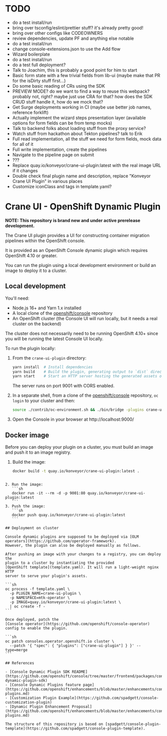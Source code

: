 # TODO

- do a test install/run
- bring over tsconfig/eslint/prettier stuff? it's already pretty good!
- bring over other configs like CODEOWNERS
- review dependencies, update PF and anything else notable
- do a test install/run
- change console-extensions.json to use the Add flow
- Wizard boilerplate
- do a test install/run
- do a test full deployment?
- Talk to Joachim, this is probably a good point for him to start
- Basic form state with a few trivial fields from lib-ui (maybe make that PR for the isDirty stuff first...)
- Do some basic reading of CRs using the SDK
- PREVIEW MODE? do we want to find a way to reuse this webpack? probably not, right? maybe just use CRA for that? how does the SDK CRUD stuff handle it, how do we mock that?
- Get Surge deployments working in CI (maybe use better job names, reference forklift)
- Actually implement the wizard steps presentation layer (available options for form fields can be from temp mocks)
- Talk to backend folks about loading stuff from the proxy service?
- Watch stuff from hackathon about Tekton pipelines? talk to Erik
- Full read implementation, all the stuff we need for form fields, mock data for all of it
- Full write implementation, create the pipelines
- Navigate to the pipeline page on submit
- ???
- Replace quay.io/konveyor/crane-ui-plugin:latest with the real image URL if it changes
- Double check final plugin name and description, replace "Konveyor Crane UI Plugin" in various places
- Customize iconClass and tags in template.yaml?

# Crane UI - OpenShift Dynamic Plugin

**NOTE: This repository is brand new and under active prerelease development.**

The Crane UI plugin provides a UI for constructing container migration pipelines within the OpenShift console.

It is provided as an OpenShift Console dynamic plugin which requires OpenShift 4.10 or greater.

You can run the plugin using a local development environment or build an image to deploy it to a cluster.

## Local development

You'll need:

- Node.js 16+ and Yarn 1.x installed
- A local clone of the [openshift/console](https://github.com/openshift/console) repository
- An OpenShift cluster (the Console UI will run locally, but it needs a real cluster on the backend)

The cluster does not necessarily need to be running OpenShift 4.10+ since you will be running the latest Console UI locally.

To run the plugin locally:

1. From the `crane-ui-plugin` directory:

   ```sh
   yarn install  # Install dependencies
   yarn build    # Build the plugin, generating output to `dist` directory
   yarn start    # Start an HTTP server hosting the generated assets on port 9001
   ```

   The server runs on port 9001 with CORS enabled.

2. In a separate shell, from a clone of the [openshift/console](https://github.com/openshift/console) repository, `oc login` to your cluster and then:

   ```sh
   source ./contrib/oc-environment.sh && ./bin/bridge -plugins crane-ui-plugin=http://localhost:9001/
   ```

3. Open the Console in your browser at http://localhost:9000/

## Docker image

Before you can deploy your plugin on a cluster, you must build an image and
push it to an image registry.

1. Build the image:
   ```sh
   docker build -t quay.io/konveyor/crane-ui-plugin:latest .
   ```

````

2. Run the image:
   ```sh
   docker run -it --rm -d -p 9001:80 quay.io/konveyor/crane-ui-plugin:latest
   ```
3. Push the image:
   ```sh
   docker push quay.io/konveyor/crane-ui-plugin:latest
   ```

## Deployment on cluster

Console dynamic plugins are supposed to be deployed via [OLM operators](https://github.com/operator-framework).
However, the plugin can also be deployed manually as follows.

After pushing an image with your changes to a registry, you can deploy the
plugin to a cluster by instantiating the provided
[OpenShift template](template.yaml). It will run a light-weight nginx HTTP
server to serve your plugin's assets.

```sh
oc process -f template.yaml \
  -p PLUGIN_NAME=crane-ui-plugin \
  -p NAMESPACE=mtk-operator \
  -p IMAGE=quay.io/konveyor/crane-ui-plugin:latest \
  | oc create -f -
```

Once deployed, patch the
[Console operator](https://github.com/openshift/console-operator)
config to enable the plugin.

```sh
oc patch consoles.operator.openshift.io cluster \
  --patch '{ "spec": { "plugins": ["crane-ui-plugin"] } }' --type=merge
```

## References

- [Console Dynamic Plugin SDK README](https://github.com/openshift/console/tree/master/frontend/packages/console-dynamic-plugin-sdk)
- [Console Dynamic Plugins feature page](https://github.com/openshift/enhancements/blob/master/enhancements/console/dynamic-plugins.md)
- [Customization Plugin Example](https://github.com/spadgett/console-customization-plugin)
- [Dynamic Plugin Enhancement Proposal](https://github.com/openshift/enhancements/blob/master/enhancements/console/dynamic-plugins.md)

The structure of this repository is based on [spadgett/console-plugin-template](https://github.com/spadgett/console-plugin-template).
````
